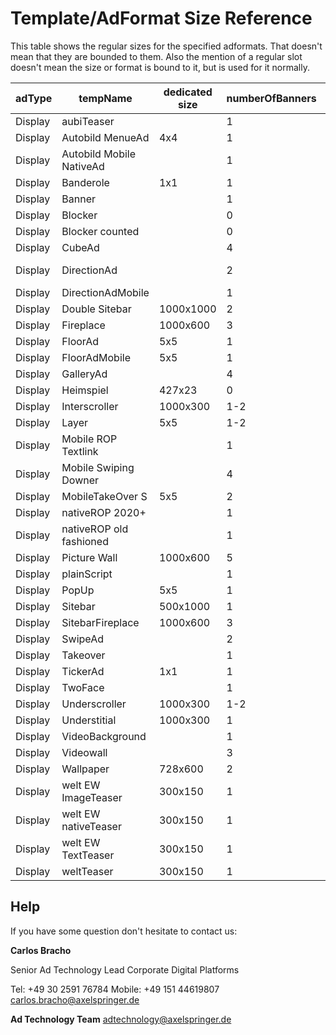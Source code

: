 # Template/AdFormat Size Reference

This table shows the regular sizes for the specified adformats. 
That doesn't mean that they are bounded to them. 
Also the mention of a regular slot doesn't mean the size or format is bound to it, 
but is used for it normally.

adType | tempName | dedicated size | numberOfBanners | regular slot(s)
--- | --- | --- | --- | --- 
Display | aubiTeaser |  | 1 | mrec, teaser
Display | Autobild MenueAd  | 4x4 | 1 | menuead
Display | Autobild Mobile NativeAd |  | 1 | mrec, teaser
Display | Banderole | 1x1 | 1 | inpage
Display | Banner |  | 1 | all
Display | Blocker  |  | 0 | all
Display | Blocker counted  |  | 0 | all
Display | CubeAd  |  | 4 | all
Display | DirectionAd  |  | 2 | superbanner, billboard
Display | DirectionAdMobile  |  | 1 | banner2
Display | Double Sitebar  | 1000x1000 | 2 | sky
Display | Fireplace   | 1000x600 | 3 | superbanner
Display | FloorAd  | 5x5 | 1 | inpage
Display | FloorAdMobile  | 5x5 | 1 | inpage
Display | GalleryAd  |  | 4 | banner
Display | Heimspiel  | 427x23 | 0 | betad
Display | Interscroller  | 1000x300 | 1-2 | inpage, mrec
Display | Layer  | 5x5 | 1-2 | inpage
Display | Mobile ROP Textlink |  | 1 | mrec, teaser
Display | Mobile Swiping Downer  |  | 4 | banner
Display | MobileTakeOver S  | 5x5 | 2 | inpage
Display | nativeROP 2020+ |  | 1 | mrec, teaser
Display | nativeROP old fashioned |  | 1 | mrec, teaser
Display | Picture Wall  | 1000x600 | 5 | superbanner
Display | plainScript |  | 1 | all
Display | PopUp  | 5x5 | 1 | inpage
Display | Sitebar  | 500x1000 | 1 | sky
Display | SitebarFireplace   | 1000x600 | 3 | superbanner
Display | SwipeAd  |  | 2 | banner2
Display | Takeover |  | 1 | all
Display | TickerAd | 1x1 | 1 | inpage
Display | TwoFace |  | 1 | superbanner
Display | Underscroller  | 1000x300 | 1-2 | inpage, mrec
Display | Understitial | 1000x300 | 1 | inpage, mrec
Display | VideoBackground |  | 1 | superbanner
Display | Videowall  |  | 3 | superbanner
Display | Wallpaper  | 728x600 | 2 | superbanner
Display | welt EW ImageTeaser  | 300x150 | 1 | mrec, teaser
Display | welt EW nativeTeaser  | 300x150 | 1 | mrec, teaser
Display | welt EW TextTeaser  | 300x150 | 1 | mrec, teaser
Display | weltTeaser | 300x150 | 1 | mrec, teaser

## Help

If you have some question don't hesitate to contact us:


__Carlos Bracho__
 
  Senior Ad Technology Lead 
  Corporate Digital Platforms
  
  Tel: +49 30 2591 76784
  Mobile: +49 151 44619807 
  carlos.bracho@axelspringer.de

__Ad Technology Team__
  adtechnology@axelspringer.de